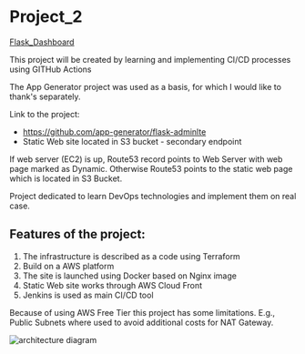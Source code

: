 # Project_2
[Flask_Dashboard](https://lopihara.iplatinum.pro)

This project will be created by learning and implementing CI/CD processes using GITHub Actions

The App Generator project was used as a basis, for which I would like to thank's separately.

Link to the project:
* https://github.com/app-generator/flask-adminlte
* Static Web site located in S3 bucket - secondary endpoint

If web server (EC2) is up, Route53 record points to Web Server with web page marked as Dynamic. 
Otherwise Route53 points to the static web page which is located in S3 Bucket.

Project dedicated to learn DevOps technologies and implement them on real case.

## Features of the project:
1. The infrastructure is described as a code using Terraform
2. Build on a AWS platform
3. The site is launched using Docker based on Nginx image
4. Static Web site works through AWS Cloud Front
5. Jenkins is used as main CI/CD tool

Because of using AWS Free Tier this project has some limitations. 
E.g., Public Subnets where used to avoid additional costs for NAT Gateway.

![architecture diagram](cicd/iac/architecture.drawio.png)